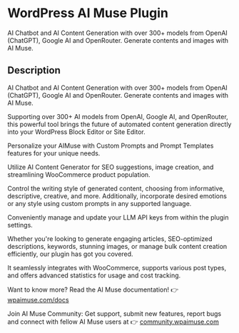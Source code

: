 # WordPress AI Muse Plugin

AI Chatbot and AI Content Generation with over 300+ models from OpenAI (ChatGPT), Google AI and OpenRouter. Generate contents and images with AI Muse.

## Description

AI Chatbot and AI Content Generation with over 300+ models from OpenAI (ChatGPT), Google AI and OpenRouter. Generate contents and images with AI Muse.

Supporting over 300+ AI models from OpenAI, Google AI, and OpenRouter, this powerful tool brings the future of automated content generation directly into your WordPress Block Editor or Site Editor.

Personalize your AIMuse with Custom Prompts and Prompt Templates features for your unique needs.

Utilize AI Content Generator for SEO suggestions, image creation, and streamlining WooCommerce product population.

Control the writing style of generated content, choosing from informative, descriptive, creative, and more. Additionally, incorporate desired emotions or any style using custom prompts in any supported language.

Conveniently manage and update your LLM API keys from within the plugin settings.

Whether you're looking to generate engaging articles, SEO-optimized descriptions, keywords, stunning images, or manage bulk content creation efficiently, our plugin has got you covered.

It seamlessly integrates with WooCommerce, supports various post types, and offers advanced statistics for usage and cost tracking.

Want to know more? Read the AI Muse documentation! 👉 [wpaimuse.com/docs](https://wpaimuse.com/ "wpaimuse.com/docs")

Join AI Muse Community: Get support, submit new features, report bugs and connect with fellow AI Muse users at 👉 [community.wpaimuse.com](https://community.wpaimuse.com/ "community.wpaimuse.com")
